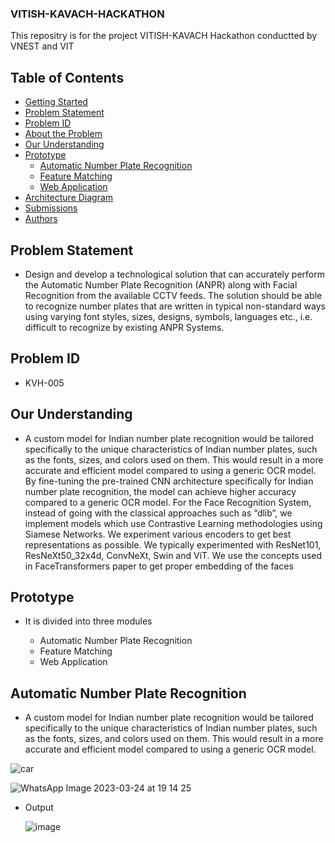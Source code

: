### VITISH-KAVACH-HACKATHON
This repositry is for the project VITISH-KAVACH Hackathon conductted by VNEST and VIT
## Table of Contents
- [Getting Started](#getting-started)
- [Problem Statement](#problem-statement)
- [Problem ID](#problem-id)
- [About the Problem](#about-the-problem)
- [Our Understanding](#our-understanding)
- [Prototype](#prototype)
    - [Automatic Number Plate Recognition](#automatic-number-plate-recognition)
    - [Feature Matching](#feature-matching)
    - [Web Application](#web-application)     
- [Architecture Diagram](#architecture-diagram)
- [Submissions](#submissions)
- [Authors](#authors)

## Problem Statement
 - Design and develop a technological solution that can accurately perform the Automatic Number Plate Recognition (ANPR) along with Facial Recognition from the available CCTV feeds. The solution should be able to recognize number plates that are written in typical non-standard ways using varying font styles, sizes, designs, symbols, languages etc., i.e. difficult to recognize by existing ANPR Systems.

## Problem ID
 - KVH-005 
 
 ## Our Understanding
 - A custom model for Indian number plate recognition would be tailored specifically to the unique characteristics of Indian number plates, such as the fonts, sizes, and colors used on them. This would result in a more accurate and efficient model compared to using a generic OCR model. By fine-tuning the pre-trained CNN architecture specifically for Indian number plate recognition, the model can achieve higher accuracy compared to a generic OCR model. For the Face Recognition System, instead of going with the classical approaches such as “dlib”, we implement models which use Contrastive Learning methodologies using Siamese Networks.
We experiment various encoders to get best representations as possible. We typically experimented with ResNet101, ResNeXt50_32x4d, ConvNeXt, Swin and ViT.
We use the concepts used in FaceTransformers paper to get proper embedding of the faces
 
 ## Prototype
 - It is divided into three modules

   - Automatic Number Plate Recognition
   - Feature Matching
   - Web Application

## Automatic Number Plate Recognition
   - A custom model for Indian number plate recognition would be tailored specifically to the unique characteristics of Indian number plates, such as the fonts, sizes, and colors used on them. This would result in a more accurate and efficient model compared to using a generic OCR model.
   
   ![car](https://user-images.githubusercontent.com/50861092/227682124-9a500d1f-62ca-4bac-be29-d0b80e58207b.jpg)

   ![WhatsApp Image 2023-03-24 at 19 14 25](https://user-images.githubusercontent.com/50861092/227682145-87a1037a-0080-4276-95f4-002ec50f52b9.jpg)
   
- Output


   ![image](https://user-images.githubusercontent.com/50861092/227682152-e449b0f6-e7a7-4cc5-9649-52d295c2a2aa.png)

